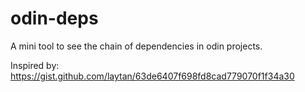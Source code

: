 # odin-deps

A mini tool to see the chain of dependencies in odin projects.

Inspired by: https://gist.github.com/laytan/63de6407f698fd8cad779070f1f34a30
